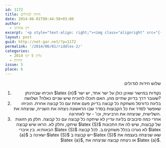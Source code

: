 ```yaml
---
id: 1172
title: חידה לגדולים
date: 2014-06-01T00:44:50+03:00
author:
  - רון אהרוני
excerpt: '<p style="text-align: right;"><img class="alignright" src="{{site.baseurl}}/assets/img/2014/01/qustion2.png" alt="qustion2" width="100" height="90" />חידה מעניינת לילדים גדולים.</p>'
layout: post
guid: http://net-gar.net/?p=1172
permalink: '/2014/06/01/riddles-2/'
categories:
  - גליון 5 יוני 2014
  - חידות
issue: 5
place: 6
---
```

<p style="text-align: right;">
  שלוש חידות לגדולים
</p>

<ol style="text-align: right;">
  <li>
    הוכיחו שבהינתן $latex {n}$ נקודות במישור שאינן כולן על ישר אחד, יש ישר שעובר דרך בדיוק שתיים מהן. האם תוכלו להוכיח שיש שניים כאלה? ושלושה?
  </li>
  <li>
    בליגת כדורסל משחקת כל קבוצה בדיוק פעם אחת עם כל קבוצה אחרת. הוכיחו שאפשר לסדר את כל הקבוצות בסדר שבו הראשונה ניצחה את השנייה, שניצחה את השלישית, שניצחה את הרביעית, וכו' - עד לאחרונה.
  </li>
  <li>
    אחרי כמה סיבובים בליגה עדיין לא שיחקה כל קבוצה עם כל קבוצה. חלק מן הזוגות שיחקו, וחלק לא. הראו שיש קבוצה $latex {S}$ של קבוצות, שיש לה את התכונות הבאות:א. בין איברי $latex {S}$ לא נערכו בכלל משחקים.ב. לכל קבוצה $latex {a}$ שאינה ב-$latex {S}$ יש קבוצה ב-$latex {S}$ שאו שניצחה בעצמה את $latex {a}$, או ניצחה קבוצה שניצחה את $latex {a}$.
  </li>
</ol>

<p style="text-align: right;">
  
</p>